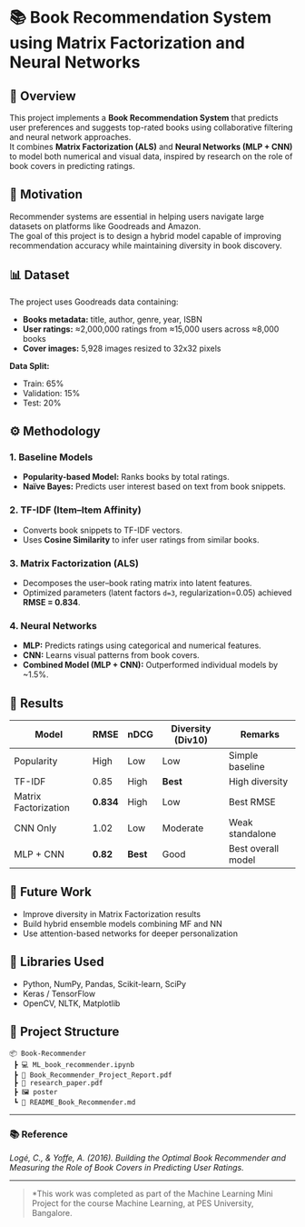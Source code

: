 # 📚 Book Recommendation System using Matrix Factorization and Neural Networks

## 🧩 Overview
This project implements a **Book Recommendation System** that predicts user preferences and suggests top-rated books using collaborative filtering and neural network approaches.  
It combines **Matrix Factorization (ALS)** and **Neural Networks (MLP + CNN)** to model both numerical and visual data, inspired by research on the role of book covers in predicting ratings.

## 🧠 Motivation
Recommender systems are essential in helping users navigate large datasets on platforms like Goodreads and Amazon.  
The goal of this project is to design a hybrid model capable of improving recommendation accuracy while maintaining diversity in book discovery.

## 📊 Dataset
The project uses Goodreads data containing:
- **Books metadata:** title, author, genre, year, ISBN  
- **User ratings:** ≈2,000,000 ratings from ≈15,000 users across ≈8,000 books  
- **Cover images:** 5,928 images resized to 32x32 pixels  

**Data Split:**  
- Train: 65%  
- Validation: 15%  
- Test: 20%

## ⚙️ Methodology
### 1. Baseline Models
- **Popularity-based Model:** Ranks books by total ratings.
- **Naïve Bayes:** Predicts user interest based on text from book snippets.

### 2. TF-IDF (Item–Item Affinity)
- Converts book snippets to TF-IDF vectors.
- Uses **Cosine Similarity** to infer user ratings from similar books.

### 3. Matrix Factorization (ALS)
- Decomposes the user–book rating matrix into latent features.
- Optimized parameters (latent factors `d=3`, regularization=0.05) achieved **RMSE = 0.834**.

### 4. Neural Networks
- **MLP:** Predicts ratings using categorical and numerical features.
- **CNN:** Learns visual patterns from book covers.
- **Combined Model (MLP + CNN):** Outperformed individual models by ~1.5%.

## 🧾 Results
| Model                | RMSE      | nDCG     | Diversity (Div10) | Remarks            |
|----------------------|-----------|----------|------------------ |------------------- |
| Popularity           | High      | Low      | Low               | Simple baseline    |
| TF-IDF               | 0.85      | High     | **Best**          | High diversity     |
| Matrix Factorization | **0.834** | High     | Low               | Best RMSE          |
| CNN Only             | 1.02      | Low      | Moderate          | Weak standalone    |
| MLP + CNN            | **0.82**  | **Best** | Good              | Best overall model |

## 🚀 Future Work
- Improve diversity in Matrix Factorization results  
- Build hybrid ensemble models combining MF and NN  
- Use attention-based networks for deeper personalization  

## 🧰 Libraries Used
- Python, NumPy, Pandas, Scikit-learn, SciPy  
- Keras / TensorFlow  
- OpenCV, NLTK, Matplotlib  

## 📁 Project Structure
```
📦 Book-Recommender
 ┣ 💻 ML_book_recommender.ipynb
 ┣ 📄 Book_Recommender_Project_Report.pdf
 ┣ 📘 research_paper.pdf
 ┣ 🖼️ poster
 ┗ 📄 README_Book_Recommender.md
```

---

### 📚 Reference
*Logé, C., & Yoffe, A. (2016). Building the Optimal Book Recommender and Measuring the Role of Book Covers in Predicting User Ratings.*

---
> *This work was completed as part of the Machine Learning Mini Project for the course Machine Learning, at PES University, Bangalore.
